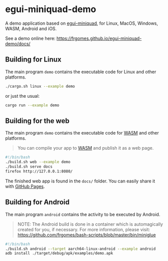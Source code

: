 # egui-miniquad-demo

A demo application based on [egui-miniquad](https://github.com/not-fl3/egui-miniquad), for Linux, MacOS, Windows, WASM, Android and iOS.

See a demo online here: https://frgomes.github.io/egui-miniquad-demo/docs/

## Building for Linux

The main program `demo` contains the executable code for Linux and other platforms.

``` bash
./cargo.sh linux --example demo
```

or just the usual:

``` bash
cargo run --example demo
```

## Building for the web

The main program `demo` contains the executable code for [WASM](https://en.wikipedia.org/wiki/WebAssembly) and other platforms.

> You can compile your app to [WASM](https://en.wikipedia.org/wiki/WebAssembly) and publish it as a web page.


``` bash
#!/bin/bash
./build.sh web --example demo
./build.sh serve docs
firefox http://127.0.0.1:8080/
```

The finished web app is found in the `docs/` folder. You can easily share it with [GitHub Pages](https://docs.github.com/en/free-pro-team@latest/github/working-with-github-pages/configuring-a-publishing-source-for-your-github-pages-site).


## Building for Android

The main program `android` contains the activity to be executed by Android.

> NOTE: The Android build is done in a container which is automagically created for you, if necessary. For more information, please visit: https://github.com/frgomes/bash-scripts/blob/master/bin/miniglue

``` bash
#!/bin/bash
./build.sh android --target aarch64-linux-android --example android
adb install ./target/debug/apk/examples/demo.apk
```
